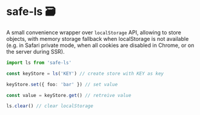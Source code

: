 # safe-ls 🗃

A small convenience wrapper over `localStorage` API, allowing to store objects, with memory storage fallback when localStorage is not available (e.g. in Safari private mode, when all cookies are disabled in Chrome, or on the server during SSR).

```ts
import ls from 'safe-ls'

const keyStore = ls('KEY') // create store with KEY as key

keyStore.set({ foo: 'bar' }) // set value

const value = keyStore.get() // retreive value

ls.clear() // clear localStorage
```
